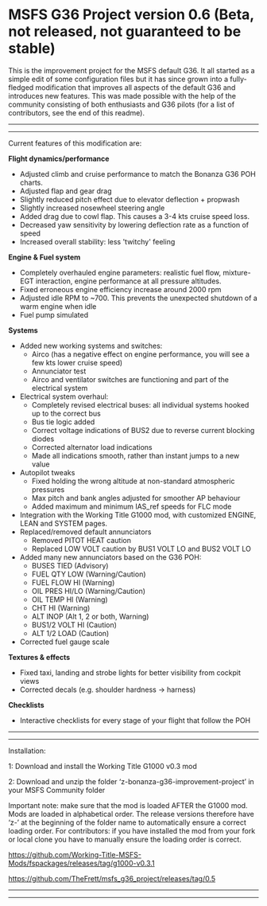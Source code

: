 # MSFS G36 Project version 0.6 (Beta, not released, not guaranteed to be stable)

This is the improvement project for the MSFS default G36. It all started as a simple edit of some configuration files but it has since grown into a fully-fledged modification that improves all aspects of the default G36 and introduces new features. This was made possible with the help of the community consisting of both enthusiasts and G36 pilots (for a list of contributors, see the end of this readme).

-------------------------------------
-------------------------------------

Current features of this modification are:

**Flight dynamics/performance**
* Adjusted climb and cruise performance to match the Bonanza G36 POH charts. 
* Adjusted flap and gear drag
* Slightly reduced pitch effect due to elevator deflection + propwash
* Slightly increased nosewheel steering angle 
* Added drag due to cowl flap. This causes a 3-4 kts cruise speed loss.
* Decreased yaw sensitivity by lowering deflection rate as a function of speed 
* Increased overall stability: less 'twitchy' feeling

**Engine & Fuel system**
* Completely overhauled engine parameters: realistic fuel flow, mixture-EGT interaction, engine performance at all pressure altitudes.
* Fixed erroneous engine efficiency increase around 2000 rpm
* Adjusted idle RPM to ~700. This prevents the unexpected shutdown of a warm engine when idle
* Fuel pump simulated

**Systems**
* Added new working systems and switches:
  - Airco (has a negative effect on engine performance, you will see a few kts lower cruise speed)
  - Annunciator test
  - Airco and ventilator switches are functioning and part of the electrical system
* Electrical system overhaul: 
  - Completely revised electrical buses: all individual systems hooked up to the correct bus
  - Bus tie logic added
  - Correct voltage indications of BUS2 due to reverse current blocking diodes
  - Corrected alternator load indications
  - Made all indications smooth, rather than instant jumps to a new value
* Autopilot tweaks
  - Fixed holding the wrong altitude at non-standard atmospheric pressures
  - Max pitch and bank angles adjusted for smoother AP behaviour
  - Added maximum and minimum IAS_ref speeds for FLC mode
* Integration with the Working Title G1000 mod, with customized ENGINE, LEAN and SYSTEM pages.
* Replaced/removed default annunciators
  - Removed PITOT HEAT caution
  - Replaced LOW VOLT caution by BUS1 VOLT LO and BUS2 VOLT LO
* Added many new annunciators based on the G36 POH: 
  - BUSES TIED (Advisory) 
  - FUEL QTY LOW (Warning/Caution)
  - FUEL FLOW HI (Warning)
  - OIL PRES HI/LO (Warning/Caution)
  - OIL TEMP HI (Warning)
  - CHT HI (Warning)
  - ALT INOP (Alt 1, 2 or both, Warning)
  - BUS1/2 VOLT HI (Caution)
  - ALT 1/2 LOAD (Caution)
 * Corrected fuel gauge scale

**Textures & effects**
* Fixed taxi, landing and strobe lights for better visibility from cockpit views
* Corrected decals (e.g. shoulder hardness -> harness)

**Checklists**
* Interactive checklists for every stage of your flight that follow the POH 

-------------------------------------
-------------------------------------

Installation:

1: Download and install the Working Title G1000 v0.3 mod

2: Download and unzip the folder ‘z-bonanza-g36-improvement-project’ in your MSFS Community folder

Important note: make sure that the mod is loaded AFTER the G1000 mod. Mods are loaded in alphabetical order. The release versions therefore have ‘z-’ at the beginning of the folder name to automatically ensure a correct loading order. For contributors: if you have installed the mod from your fork or local clone you have to manually ensure the loading order is correct.

https://github.com/Working-Title-MSFS-Mods/fspackages/releases/tag/g1000-v0.3.1

https://github.com/TheFrett/msfs_g36_project/releases/tag/0.5

-------------------------------------
-------------------------------------
